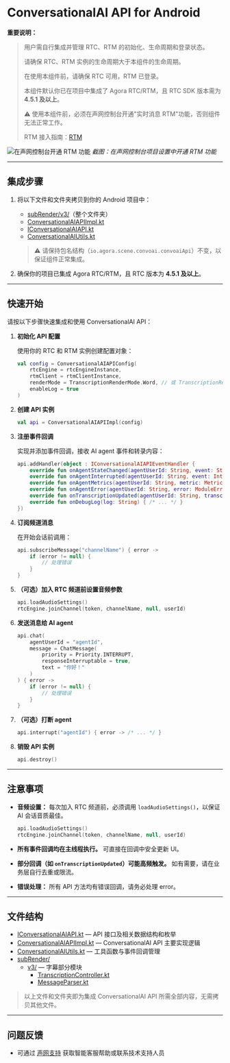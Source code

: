 # ConversationalAI API for Android

**重要说明：**
> 用户需自行集成并管理 RTC、RTM 的初始化、生命周期和登录状态。
>
> 请确保 RTC、RTM 实例的生命周期大于本组件的生命周期。
>
> 在使用本组件前，请确保 RTC 可用，RTM 已登录。
>
> 本组件默认你已在项目中集成了 Agora RTC/RTM，且 RTC SDK 版本需为 **4.5.1 及以上**。
>
> ⚠️ 使用本组件前，必须在声网控制台开通"实时消息 RTM"功能，否则组件无法正常工作。
>
> RTM 接入指南：[RTM](https://doc.shengwang.cn/doc/rtm2/android/landing-page)

![在声网控制台开通 RTM 功能](https://accktvpic.oss-cn-beijing.aliyuncs.com/pic/github_readme/ent-full/sdhy_7.jpg)
*截图：在声网控制台项目设置中开通 RTM 功能*

---

## 集成步骤

1. 将以下文件和文件夹拷贝到你的 Android 项目中：
   - [subRender/v3/](./subRender/v3/)（整个文件夹）
   - [ConversationalAIAPIImpl.kt](./ConversationalAIAPIImpl.kt)
   - [IConversationalAIAPI.kt](./IConversationalAIAPI.kt)
   - [ConversationalAIUtils.kt](./ConversationalAIUtils.kt)

   > ⚠️ 请保持包名结构（`io.agora.scene.convoai.convoaiApi`）不变，以保证组件正常集成。

2. 确保你的项目已集成 Agora RTC/RTM，且 RTC 版本为 **4.5.1 及以上**。

---

## 快速开始

请按以下步骤快速集成和使用 ConversationalAI API：

1. **初始化 API 配置**

   使用你的 RTC 和 RTM 实例创建配置对象：
   ```kotlin
   val config = ConversationalAIAPIConfig(
       rtcEngine = rtcEngineInstance,
       rtmClient = rtmClientInstance,
       renderMode = TranscriptionRenderMode.Word, // 或 TranscriptionRenderMode.Text
       enableLog = true
   )
   ```

2. **创建 API 实例**

   ```kotlin
   val api = ConversationalAIAPIImpl(config)
   ```

3. **注册事件回调**

   实现并添加事件回调，接收 AI agent 事件和转录内容：
   ```kotlin
   api.addHandler(object : IConversationalAIAPIEventHandler {
       override fun onAgentStateChanged(agentUserId: String, event: StateChangeEvent) { /* ... */ }
       override fun onAgentInterrupted(agentUserId: String, event: InterruptEvent) { /* ... */ }
       override fun onAgentMetrics(agentUserId: String, metric: Metric) { /* ... */ }
       override fun onAgentError(agentUserId: String, error: ModuleError) { /* ... */ }
       override fun onTranscriptionUpdated(agentUserId: String, transcription: Transcription) { /* ... */ }
       override fun onDebugLog(log: String) { /* ... */ }
   })
   ```

4. **订阅频道消息**

   在开始会话前调用：
   ```kotlin
   api.subscribeMessage("channelName") { error ->
       if (error != null) {
           // 处理错误
       }
   }
   ```

5. **（可选）加入 RTC 频道前设置音频参数**

   ```kotlin
   api.loadAudioSettings()
   rtcEngine.joinChannel(token, channelName, null, userId)
   ```

6. **发送消息给 AI agent**

   ```kotlin
   api.chat(
       agentUserId = "agentId",
       message = ChatMessage(
           priority = Priority.INTERRUPT,
           responseInterruptable = true,
           text = "你好！"
       )
   ) { error ->
       if (error != null) {
           // 处理错误
       }
   }
   ```

7. **（可选）打断 agent**

   ```kotlin
   api.interrupt("agentId") { error -> /* ... */ }
   ```

8. **销毁 API 实例**

   ```kotlin
   api.destroy()
   ```

---

## 注意事项

- **音频设置：**
  每次加入 RTC 频道前，必须调用 `loadAudioSettings()`，以保证 AI 会话音质最佳。
  ```kotlin
  api.loadAudioSettings()
  rtcEngine.joinChannel(token, channelName, null, userId)
  ```

- **所有事件回调均在主线程执行。**
  可直接在回调中安全更新 UI。

- **部分回调（如 `onTranscriptionUpdated`）可能高频触发。**
  如有需要，请在业务层自行去重或限流。

- **错误处理：**
  所有 API 方法均有错误回调，请务必处理 error。

---

## 文件结构

- [IConversationalAIAPI.kt](./IConversationalAIAPI.kt) — API 接口及相关数据结构和枚举
- [ConversationalAIAPIImpl.kt](./ConversationalAIAPIImpl.kt) — ConversationalAI API 主要实现逻辑
- [ConversationalAIUtils.kt](./ConversationalAIUtils.kt) — 工具函数与事件回调管理
- [subRender/](./subRender/)
  - [v3/](./subRender/v3/) — 字幕部分模块
    - [TranscriptionController.kt](./subRender/v3/TranscriptionController.kt)
    - [MessageParser.kt](./subRender/v3/MessageParser.kt)

> 以上文件和文件夹即为集成 ConversationalAI API 所需全部内容，无需拷贝其他文件。

---

## 问题反馈

- 可通过 [声网支持](https://ticket.shengwang.cn/form?type_id=&sdk_product=&sdk_platform=&sdk_version=&current=0&project_id=&call_id=&channel_name=) 获取智能客服帮助或联系技术支持人员